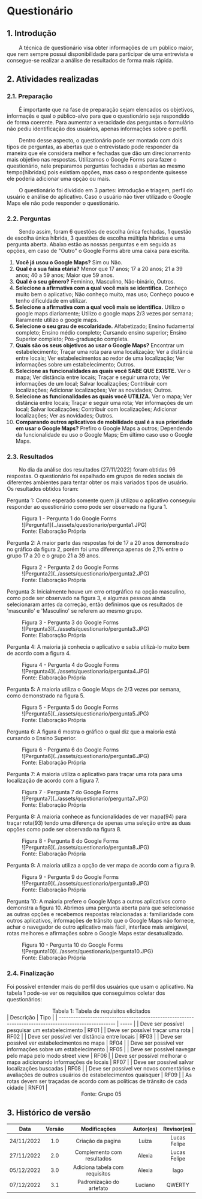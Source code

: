 # Questionário

## 1. Introdução

&emsp;&emsp; A técnica de questionário visa obter informações de um público maior, que nem sempre possui disponibilidade para participar de uma entrevista e consegue-se realizar a análise de resultados de forma mais rápida.
 
## 2. Atividades realizadas
### 2.1. Preparação
&emsp;&emsp; É importante que na fase de preparação sejam elencados os objetivos, informaçẽs e qual o público-alvo para que o questionário seja respondido de forma coerente. Para aumentar a veracidade das perguntas o formulário não pediu identificação dos usuários, apenas informações sobre o perfil.

&emsp;&emsp; Dentro desse aspecto, o questionário pode ser montado com dois tipos de perguntas, as abertas que o entrevistado pode responder da maneira que ele considera melhor e fechadas que dão um direcionamento mais objetivo nas respostas. Utilizamos o Google Forms para fazer o questionário, nele preparamos perguntas fechadas e abertas ao mesmo tempo(híbridas) pois existiam opções, mas caso o respondente quisesse ele poderia adicionar uma opção ou mais. 

&emsp;&emsp; O questionário foi dividido em 3 partes: introdução e triagem, perfil do usuário e análise do aplicativo. Caso o usuário não tiver utilizado o Google Maps ele não pode responder o questionário.

### 2.2. Perguntas

&emsp;&emsp; Sendo assim, foram 6 questões de escolha única fechadas, 1 questão de escolha única híbrida, 3 questões de escolha múltipla híbridas e uma pergunta aberta. Abaixo estão as nossas perguntas e em seguida as opções, em caso de "Outro" o Google Forms abre uma caixa para escrita.

1. **Você já usou o Google Maps?** Sim ou Não.
2. **Qual é a sua faixa etária?** Menor que 17 anos; 17 a 20 anos; 21 a 39 anos; 40 a 59 anos; Maior que 59 anos.
3. **Qual é o seu gênero?**  Feminino, Masculino, Não-binário, Outros.
3. **Selecione a afirmativa com a qual você mais se identifica.** Conheço muito bem o aplicativo; Não conheço muito, mas uso; Conheço pouco e tenho dificuldade em utilizar.
4. **Selecione a afirmativa com a qual você mais se identifica.** Utilizo o google maps diariamente; Utilizo o google maps 2/3 vezes por semana; Raramente utilizo o google maps.
5. **Selecione o seu grau de escolaridade.** Alfabetizado; Ensino fudamental completo; Ensino médio completo; Cursando ensino superior; Ensino Superior completo; Pós-graduação completa.
6. **Quais são os seus objetivos ao usar o Google Maps?** Encontrar um estabelecimento; Traçar uma rota para uma localização; Ver a distância entre locais; Ver estabelecimentos ao redor de uma localização; Ver informações sobre um estabelecimento; Outros.
7. **Selecione as funcionalidades as quais você SABE QUE EXISTE.** Ver o mapa; Ver distância entre locais; Traçar e seguir uma rota; Ver informações de um local; Salvar localizações; Contribuir com localizações; Adicionar localizações; Ver as novidades; Outros.
8. **Selecione as funcionalidades as quais você UTILIZA.** Ver o mapa; Ver distância entre locais; Traçar e seguir uma rota; Ver informações de um local; Salvar localizações; Contribuir com localizações; Adicionar localizações; Ver as novidades; Outros.
9. **Comparando outros aplicativos de mobilidade qual é a sua prioridade em usar o Google Maps?** Prefiro o Google Maps a outros; Dependendo da funcionalidade eu uso o Google Maps; Em último caso uso o Google Maps.

### 2.3. Resultados

&emsp;&emsp; No dia da análise dos resultados (27/11/2022) foram obtidas 96 respostas. O questionário foi espalhado em grupos de redes sociais de diferentes ambientes para tentar obter os mais variados tipos de usuário. Os resultados obtidos foram: 

Pergunta 1: Como esperado somente quem já utilizou o aplicativo conseguiu responder ao questionário como pode ser observado na figura 1.

<figure markdown >
  <figcaption>Figura 1 - Pergunta 1 do Google Forms</figcaption>
![Pergunta1](../assets/questionario/pergunta1.JPG)
  <figcaption>Fonte: Elaboração Própria</figcaption>
</figure>



Pergunta 2: A maior parte das respostas foi de 17 a 20 anos demonstrado no gráfico da figura 2, porém foi uma diferença apenas de 2,1% entre o grupo 17 a 20 e o grupo 21 a 39 anos.

<figure markdown >
  <figcaption>Figura 2 - Pergunta 2 do Google Forms</figcaption>
![Pergunta2](../assets/questionario/pergunta2.JPG)
  <figcaption>Fonte: Elaboração Própria</figcaption>
</figure>


Pergunta 3: Inicialmente houve um erro ortográfico na opção masculino, como pode ser observado na figura 3, e algumas pessoas ainda selecionaram antes da correção, então definimos que os resultados de 'mascunilo' e 'Masculino' se referem ao mesmo grupo.

<figure markdown >
  <figcaption>Figura 3 - Pergunta 3 do Google Forms</figcaption>
![Pergunta3](../assets/questionario/pergunta3.JPG)
  <figcaption>Fonte: Elaboração Própria</figcaption>
</figure>



Pergunta 4: A maioria já conhecia o aplicativo e sabia utilizá-lo muito bem de acordo com a figura 4.

<figure markdown >
  <figcaption>Figura 4 - Pergunta 4 do Google Forms</figcaption>
![Pergunta4](../assets/questionario/pergunta4.JPG)
  <figcaption>Fonte: Elaboração Própria</figcaption>
</figure>


Pergunta 5: A maioria utiliza o Google Maps de 2/3 vezes por semana, como demonstrado na figura 5. 

<figure markdown >
  <figcaption>Figura 5 - Pergunta 5 do Google Forms</figcaption>
![Pergunta5](../assets/questionario/pergunta5.JPG)
  <figcaption>Fonte: Elaboração Própria</figcaption>
</figure>

Pergunta 6: A figura 6 mostra o gráfico o qual diz que a maioria está cursando o Ensino Superior.

<figure markdown >
  <figcaption>Figura 6 - Pergunta 6 do Google Forms</figcaption>
![Pergunta6](../assets/questionario/pergunta6.JPG)
  <figcaption>Fonte: Elaboração Própria</figcaption>
</figure>

Pergunta 7: A maioria utiliza o aplicativo para traçar uma rota para uma localização de acordo com a figura 7.

<figure markdown >
  <figcaption>Figura 7 - Pergunta 7 do Google Forms</figcaption>
![Pergunta7](../assets/questionario/pergunta7.JPG)
  <figcaption>Fonte: Elaboração Própria</figcaption>
</figure>

Pergunta 8: A maioria conhece as funcionalidades de ver mapa(94) para traçar rota(93) tendo uma diferença de apenas uma seleção entre as duas opções como pode ser observado na figura 8.

<figure markdown >
  <figcaption>Figura 8 - Pergunta 8 do Google Forms</figcaption>
![Pergunta8](../assets/questionario/pergunta8.JPG)
  <figcaption>Fonte: Elaboração Própria</figcaption>
</figure>

Pergunta 9: A maioria utiliza a opção de ver mapa de acordo com a figura 9.

<figure markdown >
  <figcaption>Figura 9 - Pergunta 9 do Google Forms</figcaption>
![Pergunta9](../assets/questionario/pergunta9.JPG)
  <figcaption>Fonte: Elaboração Própria</figcaption>
  </figure>

Pergunta 10: A maioria prefere o Google Maps a outros aplicativos como demonstra a figura 10. Abrimos uma pergunta aberta para que selecionasse as outras opções e recebemos respostas relacionadas a: familiaridade com outros aplicativos, informações de trânsito que o Google Maps não fornece, achar o navegador de outro aplicativo mais fácil, interface mais amigável, rotas melhores e afirmações sobre o Google Maps estar desatualizado. 

<figure markdown >
  <figcaption>Figura 10 - Pergunta 10 do Google Forms</figcaption>
![Pergunta10](../assets/questionario/pergunta10.JPG)
  <figcaption>Fonte: Elaboração Própria</figcaption>
</figure>

### 2.4. Finalização

Foi possível entender mais do perfil dos usuários que usam o aplicativo. Na tabela 1 pode-se ver os requisitos que conseguimos coletar dos questionários:

<figcaption align="center">Tabela 1: Tabela de requisitos elicitados</figcaption>
| Descrição                                                                                             | Tipo  |
| ----------------------------------------------------------------------------------------------------- | ----- |
| Deve ser possível pesquisar um estabelecimento                                                        | RF01  |
| Deve ser possível traçar uma rota                                                                     | RF02  |
| Deve ser possível ver distância entre locais                                                          | RF03  |
| Deve ser possível ver estabelecimentos no mapa                                                        | RF04  |
| Deve ser possível ver informações sobre um estabelecimento                                            | RF05  |
| Deve ser possível navegar pelo mapa pelo modo street view                                             | RF06  |
| Deve ser possível melhorar o mapa adicionando informações de locais                                   | RF07  |
| Deve ser possível salvar localizações buscadas                                                        | RF08  |
| Deve ser possível ver novos comentários e avaliações de outros usuários de estabelecimentos quaisquer | RF09  |
| As rotas devem ser traçadas de acordo com as políticas de trânsito de cada cidade                     | RNF01 |

<figcaption align="center">Fonte: Grupo 05</figcaption>

## 3. Histórico de versão

|    Data    | Versão |          Modificações          | Autor(es) | Revisor(es)  |
| :--------: | :----: | :----------------------------: | :-------: | :----------: |
| 24/11/2022 |  1.0   |       Criação da pagina        |   Luiza   | Lucas Felipe |
| 27/11/2022 |  2.0   |   Complemento com resultados   |  Alexia   | Lucas Felipe |
| 05/12/2022 |  3.0   | Adiciona tabela com requisitos |  Alexia   |     Iago     |
| 07/12/2022 |  3.1   |    Padronização do artefato    |  Luciano  |    QWERTY    |
